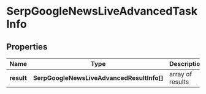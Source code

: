 # SerpGoogleNewsLiveAdvancedTaskInfo

## Properties

| Name | Type | Description | Notes |
|------------ | ------------- | ------------- | -------------|
**result** | **SerpGoogleNewsLiveAdvancedResultInfo[]** | array of results |[optional]|